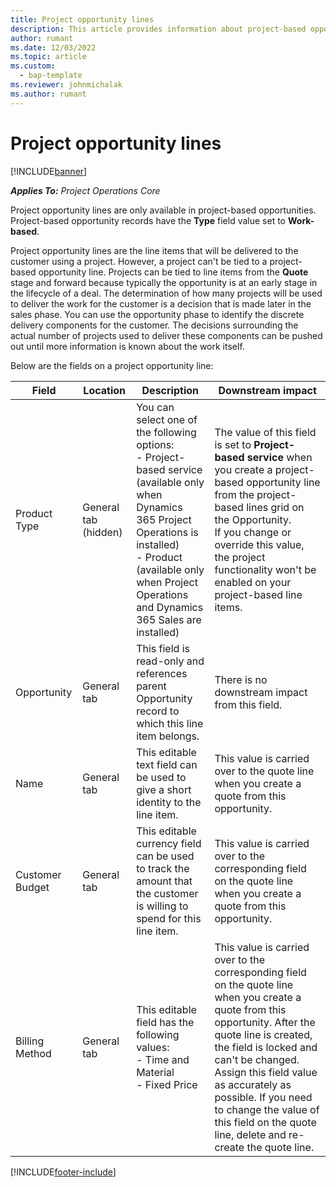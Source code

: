 ```yaml
---
title: Project opportunity lines 
description: This article provides information about project-based opportunity lines. (Pro)
author: rumant
ms.date: 12/03/2022
ms.topic: article
ms.custom: 
  - bap-template
ms.reviewer: johnmichalak
ms.author: rumant
---
```


# Project opportunity lines 

[!INCLUDE[banner](../../includes/banner.md)]

_**Applies To:** Project Operations Core_

Project opportunity lines are only available in project-based opportunities. Project-based opportunity records have the **Type** field value set to **Work-based**.

Project opportunity lines are the line items that will be delivered to the customer using a project. However, a project can't be tied to a project-based opportunity line. Projects can be tied to line items from the **Quote** stage and forward because typically the opportunity is at an early stage in the lifecycle of a deal. The determination of how many projects will be used to deliver the work for the customer is a decision that is made later in the sales phase. You can use the opportunity phase to identify the discrete delivery components for the customer. The decisions surrounding the actual number of projects used to deliver these components can be pushed out until more information is known about the work itself.

Below are the fields on a project opportunity line:

| **Field** | **Location** | **Description** | **Downstream impact** |
| --- | --- | --- | --- |
| Product Type | General tab (hidden) | You can select one of the following options:</br>- Project-based service (available only when Dynamics 365 Project Operations is installed)</br>- Product (available only when Project Operations and Dynamics 365 Sales are installed) | The value of this field is set to **Project-based service** when you create a project-based opportunity line from the project-based lines grid on the Opportunity. <br> If you change or override this value, the project functionality won't be enabled on your project-based line items. |
| Opportunity | General tab | This field is read-only and references parent Opportunity record to which this line item belongs. | There is no downstream impact from this field. |
| Name | General tab | This editable text field can be used to give a short identity to the line item. | This value is carried over to the quote line when you create a quote from this opportunity. |
| Customer Budget | General tab | This editable currency field can be used to track the amount that the customer is willing to spend for this line item. | This value is carried over to the corresponding field on the quote line when you create a quote from this opportunity. |
| Billing Method | General tab | This editable field has the following values:</br>- Time and Material</br>- Fixed Price | This value is carried over to the corresponding field on the quote line when you create a quote from this opportunity. After the quote line is created, the field is locked and can't be changed. Assign this field value as accurately as possible. If you need to change the value of this field on the quote line, delete and re-create the quote line. |


[!INCLUDE[footer-include](../../includes/footer-banner.md)]
